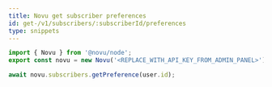 ```yaml
---
title: Novu get subscriber preferences
id: get-/v1/subscribers/:subscriberId/preferences
type: snippets
---
```


```javascript label=Node.js
import { Novu } from '@novu/node';
export const novu = new Novu('<REPLACE_WITH_API_KEY_FROM_ADMIN_PANEL>');

await novu.subscribers.getPreference(user.id);
```
